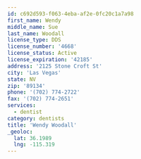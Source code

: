 ```yaml
---
id: c692d593-f063-4eba-af2e-0fc20c1a7a98
first_name: Wendy
middle_name: Sue
last_name: Woodall
license_type: DDS
license_number: '4668'
license_status: Active
license_expiration: '42185'
address: '2125 Stone Croft St'
city: 'Las Vegas'
state: NV
zip: '89134'
phone: '(702) 774-2722'
fax: '(702) 774-2651'
services:
  - dentist
category: dentists
title: 'Wendy Woodall'
_geoloc:
  lat: 36.1989
  lng: -115.319
---
```

